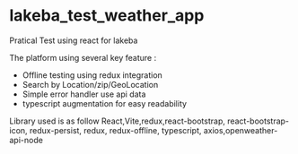 # lakeba_test_weather_app
Pratical Test using react for lakeba

The platform using several key feature :
- Offline testing using redux integration
- Search by Location/zip/GeoLocation
- Simple error handler use api data
- typescript augmentation for easy readability

Library used is as follow
React,Vite,redux,react-bootstrap, react-bootstrap-icon, redux-persist, redux, redux-offline, typescript, axios,openweather-api-node
